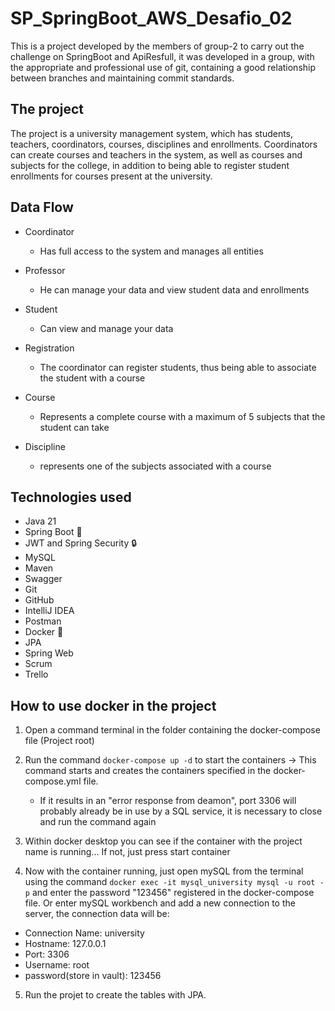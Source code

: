 # SP_SpringBoot_AWS_Desafio_02

This is a project developed by the members of group-2 to carry out the challenge on SpringBoot and ApiResfull, it was developed in a group, with the appropriate and professional use of git, containing a good relationship between branches and maintaining commit standards.

## The project

The project is a university management system, which has students, teachers, coordinators, courses, disciplines and enrollments. Coordinators can create courses and teachers in the system, as well as courses and subjects for the college, in addition to being able to register student enrollments for courses present at the university.

## Data Flow

- Coordinator

    - Has full access to the system and manages all entities

- Professor 

    - He can manage your data and view student data and enrollments

-  Student

    - Can view and manage your data

- Registration

    - The coordinator can register students, thus being able to associate the student with a course

- Course

    - Represents a complete course with a maximum of 5 subjects that the student can take

- Discipline

    - represents one of the subjects associated with a course

## Technologies used

- Java 21
- Spring Boot 🍃
- JWT and Spring Security 🔒
- MySQL
- Maven
- Swagger
- Git
- GitHub
- IntelliJ IDEA
- Postman
- Docker 🐋
- JPA
- Spring Web
- Scrum
- Trello

## How to use docker in the project

1. Open a command terminal in the folder containing the docker-compose file (Project root)

2. Run the command `docker-compose up -d` to start the containers -> 
This command starts and creates the containers specified in the docker-compose.yml file.

    - If it results in an "error response from deamon", port 3306 will probably already be in use by a SQL service, it is necessary to close and run the command again

3. Within docker desktop you can see if the container with the project name is running... If not, just press start container

4. Now with the container running, just open mySQL from the terminal using the command `docker exec -it mysql_university mysql -u root -p` and enter the password "123456" registered in the docker-compose file. Or enter mySQL workbench and add a new connection to the server, the connection data will be:

- Connection Name: university
- Hostname: 127.0.0.1
- Port: 3306
- Username: root
- password(store in vault): 123456

5. Run the projet to create the tables with JPA.


